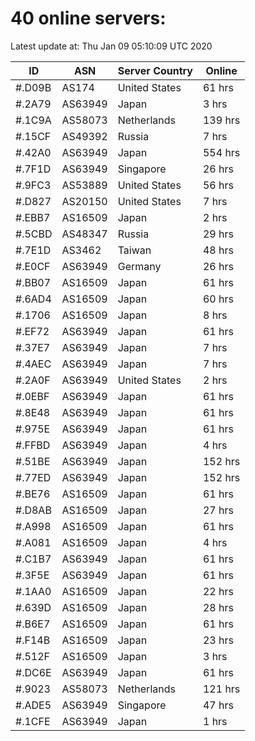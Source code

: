 # 40 online servers:

Latest update at: Thu Jan 09 05:10:09 UTC 2020

| ID | ASN | Server Country | Online |
| -- | --- | -------------- | ------ |
| #.D09B | AS174 | United States | 61 hrs |
| #.2A79 | AS63949 | Japan | 3 hrs |
| #.1C9A | AS58073 | Netherlands | 139 hrs |
| #.15CF | AS49392 | Russia | 7 hrs |
| #.42A0 | AS63949 | Japan | 554 hrs |
| #.7F1D | AS63949 | Singapore | 26 hrs |
| #.9FC3 | AS53889 | United States | 56 hrs |
| #.D827 | AS20150 | United States | 7 hrs |
| #.EBB7 | AS16509 | Japan | 2 hrs |
| #.5CBD | AS48347 | Russia | 29 hrs |
| #.7E1D | AS3462 | Taiwan | 48 hrs |
| #.E0CF | AS63949 | Germany | 26 hrs |
| #.BB07 | AS16509 | Japan | 61 hrs |
| #.6AD4 | AS16509 | Japan | 60 hrs |
| #.1706 | AS16509 | Japan | 8 hrs |
| #.EF72 | AS63949 | Japan | 61 hrs |
| #.37E7 | AS63949 | Japan | 7 hrs |
| #.4AEC | AS63949 | Japan | 7 hrs |
| #.2A0F | AS63949 | United States | 2 hrs |
| #.0EBF | AS63949 | Japan | 61 hrs |
| #.8E48 | AS63949 | Japan | 61 hrs |
| #.975E | AS63949 | Japan | 61 hrs |
| #.FFBD | AS63949 | Japan | 4 hrs |
| #.51BE | AS63949 | Japan | 152 hrs |
| #.77ED | AS63949 | Japan | 152 hrs |
| #.BE76 | AS16509 | Japan | 61 hrs |
| #.D8AB | AS16509 | Japan | 27 hrs |
| #.A998 | AS16509 | Japan | 61 hrs |
| #.A081 | AS16509 | Japan | 4 hrs |
| #.C1B7 | AS63949 | Japan | 61 hrs |
| #.3F5E | AS63949 | Japan | 61 hrs |
| #.1AA0 | AS16509 | Japan | 22 hrs |
| #.639D | AS16509 | Japan | 28 hrs |
| #.B6E7 | AS16509 | Japan | 61 hrs |
| #.F14B | AS16509 | Japan | 23 hrs |
| #.512F | AS16509 | Japan | 3 hrs |
| #.DC6E | AS63949 | Japan | 61 hrs |
| #.9023 | AS58073 | Netherlands | 121 hrs |
| #.ADE5 | AS63949 | Singapore | 47 hrs |
| #.1CFE | AS63949 | Japan | 1 hrs |


